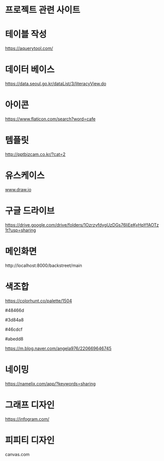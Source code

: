 # 프로젝트 관련 사이트



# 테이블 작성

https://aquerytool.com/



# 데이터 베이스

https://data.seoul.go.kr/dataList/3/literacyView.do



# 아이콘

https://www.flaticon.com/search?word=cafe



# 템플릿

http://pptbizcam.co.kr/?cat=2



# 유스케이스

www.draw.io



# 구글 드라이브

https://drive.google.com/drive/folders/1OzrzyfdygUzDGs76liEeKyHpYfAOTz1t?usp=sharing



# 메인화면

http://localhost:8000/backstreet/main



# 색조합

https://colorhunt.co/palette/1504

#48466d

#3d84a8

#46cdcf

#abedd8

https://m.blog.naver.com/angela976/220669646745



# 네이밍

https://namelix.com/app/?keywords=sharing



# 그래프 디자인

https://infogram.com/



# 피피티 디자인

canvas.com